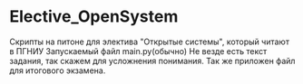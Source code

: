 # Elective_OpenSystem
Скрипты на питоне для электива "Открытые системы", который читают в ПГНИУ
Запускаемый файл main.py(обычно)
Не везде есть текст задания, так скажем для усложнения понимания.
Так же приложен файл для итогового экзамена.
